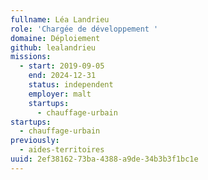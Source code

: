 ```yaml
---
fullname: Léa Landrieu
role: 'Chargée de développement '
domaine: Déploiement
github: lealandrieu
missions:
  - start: 2019-09-05
    end: 2024-12-31
    status: independent
    employer: malt
    startups:
      - chauffage-urbain
startups:
  - chauffage-urbain
previously:
  - aides-territoires
uuid: 2ef38162-73ba-4388-a9de-34b3b3f1bc1e
---
```

